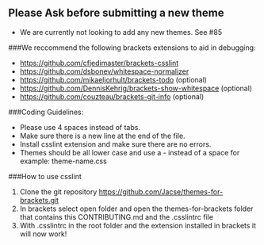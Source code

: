## Please Ask before submitting a new theme
* We are currently not looking to add any new themes. See #85

###We reccommend the following brackets extensions to aid in debugging:

* https://github.com/cfjedimaster/brackets-csslint
* https://github.com/dsbonev/whitespace-normalizer
* https://github.com/mikaeljorhult/brackets-todo (optional)
* https://github.com/DennisKehrig/brackets-show-whitespace (optional)
* https://github.com/couzteau/brackets-git-info (optional)

###Coding Guidelines:

* Please use 4 spaces instead of tabs.
* Make sure there is a new line at the end of the file.
* Install csslint extension and make sure there are no errors.
* Themes should be all lower case and use a - instead of a space for example: theme-name.css

###How to use csslint

1. Clone the git repository https://github.com/Jacse/themes-for-brackets.git
2. In brackets select open folder and open the themes-for-brackets folder that contains this CONTRIBUTING.md and the .csslintrc file
3. With .csslintrc in the root folder and the extension installed in brackets it will now work!
